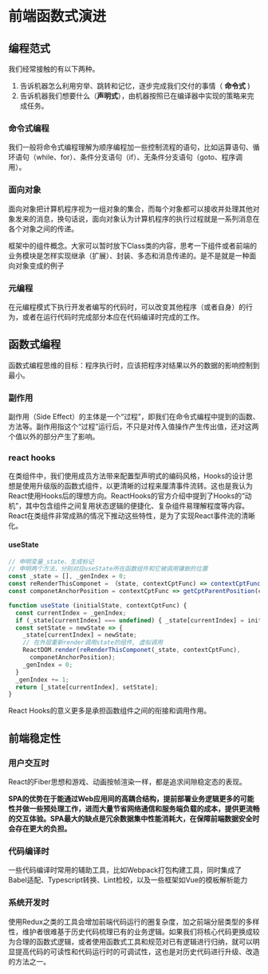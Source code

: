 # 前端函数式演进

## 编程范式

我们经常接触的有以下两种。

1. 告诉机器怎么利用穷举、跳转和记忆，逐步完成我们交付的事情（ **命令式** )
2. 告诉机器我们想要什么（**声明式**），由机器按照已在编译器中实现的策略来完成任务。



### 命令式编程

我们一般将命令式编程理解为顺序编程加一些控制流程的语句，比如运算语句、循环语句（while、for）、条件分支语句（if）、无条件分支语句（goto、程序调用）。



### 面向对象

面向对象把计算机程序视为一组对象的集合，而每个对象都可以接收并处理其他对象发来的消息，换句话说，面向对象认为计算机程序的执行过程就是一系列消息在各个对象之间的传递。

框架中的组件概念。大家可以暂时放下Class类的内容，思考一下组件或者前端的业务模块是怎样实现继承（扩展）、封装、多态和消息传递的。是不是就是一种面向对象变成的例子



### 元编程

在元编程模式下执行开发者编写的代码时，可以改变其他程序（或者自身）的行为，或者在运行代码时完成部分本应在代码编译时完成的工作。



## 函数式编程

函数式编程思维的目标：程序执行时，应该把程序对结果以外的数据的影响控制到最小。

### 副作用

副作用（Side Effect）的主体是一个“过程”，即我们在命令式编程中提到的函数、方法等。副作用指这个“过程”运行后，不只是对传入值操作产生传出值，还对这两个值以外的部分产生了影响。



### react hooks

在类组件中，我们使用成员方法带来配置型声明式的编码风格，Hooks的设计思想是使用升级版的函数式组件，以更清晰的过程来厘清事件流转。这也是我认为React使用Hooks后的理想方向。ReactHooks的官方介绍中提到了Hooks的“动机”，其中包含组件之间复用状态逻辑的便捷化、复杂组件易理解程度等内容。React在类组件非常成熟的情况下推动这些特性，是为了实现React事件流的清晰化。

#### useState

```js
// 申明变量_state、生成标记
// 申明两个方法，分别对应useState所在函数组件和它被调用镶嵌的位置
const _state = [], _genIndex = 0;
const reRenderThisComponet = （state, contextCptFunc) => contextCptFunc(state)
const componetAnchorPosition = contextCptFunc => getCptParentPosition(contextCptFunc)

function useState (initialState, contextCptFunc) {
  const currentIndex = _genIndex;
  if (_state[currentIndex] === undefined) { _state[currentIndex] = initialState }
  const setState = newState => {
    _state[currentIndex] = newState;
    // 在外层重新render调用state的组件, 虚拟调用
    ReactDOM.render(reRenderThisComponet(_state, contextCptFunc),
      componetAnchorPosition);
    _genIndex = 0;
  }
  _genIndex += 1;
  return [_state[currentIndex], setState];
}
```

React Hooks的意义更多是承担函数组件之间的衔接和调用作用。



## 前端稳定性

### 用户交互时

React的Fiber思想和游戏、动画按帧渲染一样，都是追求间隙稳定态的表现。



**SPA的优势在于能通过Web应用间的高耦合结构，提前部署业务逻辑更多的可能性并做一些预处理工作，进而大量节省网络通信和服务端负载的成本，提供更流畅的交互体验。SPA最大的缺点是冗余数据集中性能消耗大，在保障前端数据安全时会存在更大的负担。**



### 代码编译时

一些代码编译时常用的辅助工具，比如Webpack打包构建工具，同时集成了Babel适配、Typescript转换、Lint检校，以及一些框架如Vue的模板解析能力



### 系统开发时

使用Redux之类的工具会增加前端代码运行的圈复杂度，加之前端分层类型的多样性，维护者很难基于历史代码梳理已有的业务逻辑。如果我们将核心代码更换成较为合理的函数式逻辑，或者使用函数式工具和规范对已有逻辑进行归纳，就可以明显提高代码的可读性和代码运行时的可调试性，这也是对历史代码进行升级、改造的方法之一。



